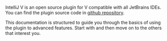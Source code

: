 [//]: # (title: Introduction)

IntelliJ V is an open source plugin for V compatible with all JetBrains IDEs.
You can find the plugin source code in [github repository](https://github.com/i582/vlang-idea).

This documentation is structured to guide you through the basics of using the plugin to advanced features.
Start with [](Quick-Start-Guide.topic) and then move on to the others that interest you.
